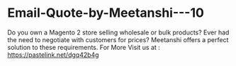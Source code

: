 # Email-Quote-by-Meetanshi---10
Do you own a Magento 2 store selling wholesale or bulk products? Ever had the need to negotiate with customers for prices? Meetanshi offers a perfect solution to these requirements.  For More Visit us at : https://pastelink.net/dgq42b4g
